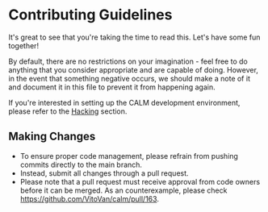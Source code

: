 # Contributing Guidelines

It's great to see that you're taking the time to read this. Let's have some fun together! 

By default, there are no restrictions on your imagination - feel free to do anything that you consider appropriate and are capable of doing. However, in the event that something negative occurs, we should make a note of it and document it in this file to prevent it from happening again. 

If you're interested in setting up the CALM development environment, please refer to the [Hacking](hacking.md) section.

## Making Changes

- To ensure proper code management, please refrain from pushing commits directly to the main branch.
- Instead, submit all changes through a pull request.
- Please note that a pull request must receive approval from code owners before it can be merged.
  As an counterexample, please check https://github.com/VitoVan/calm/pull/163.
